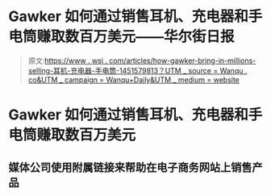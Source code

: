 # Gawker 如何通过销售耳机、充电器和手电筒赚取数百万美元——华尔街日报

> 原文:[https://www . wsj . com/articles/how-gawker-bring-in-millions-selling-耳机-充电器-手电筒-1451579813？UTM _ source = Wanqu . co&UTM _ campaign = Wanqu+Daily&UTM _ medium = website](https://www.wsj.com/articles/how-gawker-brings-in-millions-selling-headphones-chargers-and-flashlights-1451579813?utm_source=wanqu.co&utm_campaign=Wanqu+Daily&utm_medium=website)

# Gawker 如何通过销售耳机、充电器和手电筒赚取数百万美元

## 媒体公司使用附属链接来帮助在电子商务网站上销售产品